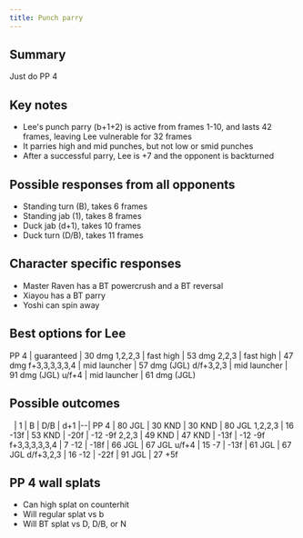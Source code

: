 ```yaml
---
title: Punch parry
---
```


## Summary

Just do PP 4

## Key notes

- Lee's punch parry (b+1+2) is active from frames 1-10, and lasts 42 frames, leaving Lee vulnerable for 32 frames
- It parries high and mid punches, but not low or smid punches
- After a successful parry, Lee is +7 and the opponent is backturned

## Possible responses from all opponents

- Standing turn (B), takes 6 frames
- Standing jab (1), takes 8 frames
- Duck jab (d+1), takes 10 frames
- Duck turn (D/B), takes 11 frames

## Character specific responses

- Master Raven has a BT powercrush and a BT reversal
- Xiayou has a BT parry
- Yoshi can spin away

## Best options for Lee

PP 4 | guaranteed | 30 dmg
1,2,2,3 | fast high | 53 dmg
2,2,3 | fast high | 47 dmg
f+3,3,3,3,3,4 | mid launcher | 57 dmg (JGL)
d/f+3,2,3 | mid launcher | 91 dmg (JGL)
u/f+4 | mid launcher | 61 dmg (JGL)

## Possible outcomes

&nbsp; | 1 | B | D/B | d+1
|--|
PP 4 | 80 JGL  | 30 KND | 30 KND | 80 JGL
1,2,2,3 | 16 -13f | 53 KND | -20f | -12 -9f
2,2,3 | 49 KND | 47 KND | -13f | -12 -9f
f+3,3,3,3,3,4 | 7 -12 | -18f | 66 JGL | 67 JGL
u/f+4 | 15 -7 | -13f | 61 JGL | 67 JGL
d/f+3,2,3 | 16 -12 | -22f | 91 JGL | 27 +5f

## PP 4 wall splats

- Can high splat on counterhit
- Will regular splat vs b
- Will BT splat vs D, D/B, or N

